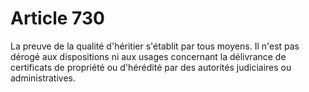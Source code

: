 # Article 730

La preuve de la qualité d'héritier s'établit par tous moyens.   Il n'est pas dérogé aux dispositions ni aux usages concernant la délivrance de certificats de propriété ou d'hérédité par des autorités judiciaires ou administratives.